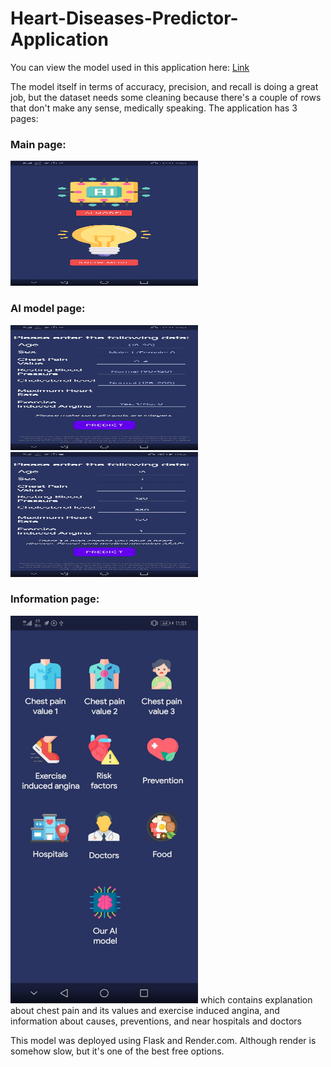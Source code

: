 # Heart-Diseases-Predictor-Application
You can view the model used in this application here: [Link](google.com)

The model itself in terms of accuracy, precision, and recall is doing a great job, but the dataset needs some cleaning because there's a couple of rows that don't make any sense, medically speaking.
The application has 3 pages:
### Main page:
<img src="https://github.com/MhGhobashy/Heart-Diseases-Predictor-Application/blob/main/main.jpeg" width="300" height="200">

### AI model page:
<img src="https://github.com/MhGhobashy/Heart-Diseases-Predictor-Application/blob/main/model.jpeg" width="300" height="200">
<img src="https://github.com/MhGhobashy/Heart-Diseases-Predictor-Application/blob/main/model1.jpeg" width="300" height="200">

### Information page:
<img src="https://github.com/MhGhobashy/Heart-Diseases-Predictor-Application/blob/main/info.jpeg" width="300" height="620">
which contains explanation about chest pain and its values and exercise induced angina, and information about causes, preventions, and near hospitals and doctors

This model was deployed using Flask and Render.com. Although render is somehow slow, but it's one of the best free options.
